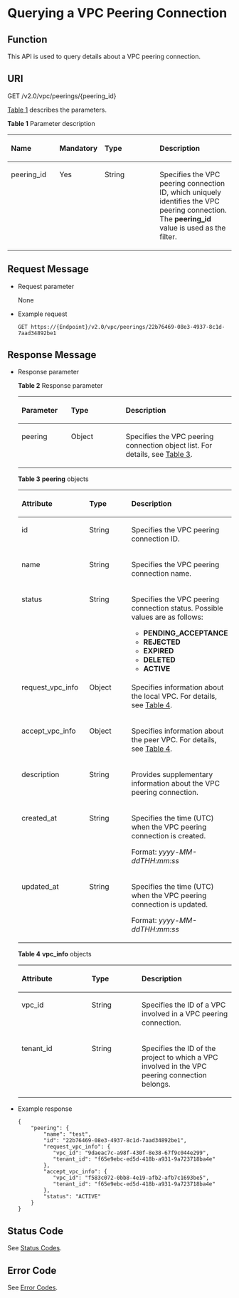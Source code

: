 # Querying a VPC Peering Connection<a name="vpc_peering_0002"></a>

## Function<a name="section1018045115610"></a>

This API is used to query details about a VPC peering connection.

## URI<a name="section121811651468"></a>

GET /v2.0/vpc/peerings/\{peering\_id\}

[Table 1](#table18880184689)  describes the parameters.

**Table  1**  Parameter description

<a name="table18880184689"></a>
<table><thead align="left"><tr id="row13968641385"><th class="cellrowborder" valign="top" width="22.222222222222225%" id="mcps1.2.5.1.1"><p id="p209684410817"><a name="p209684410817"></a><a name="p209684410817"></a><strong id="b842352706195711"><a name="b842352706195711"></a><a name="b842352706195711"></a>Name</strong></p>
</th>
<th class="cellrowborder" valign="top" width="14.14141414141414%" id="mcps1.2.5.1.2"><p id="p69681441386"><a name="p69681441386"></a><a name="p69681441386"></a><strong id="b84235270615219"><a name="b84235270615219"></a><a name="b84235270615219"></a>Mandatory</strong></p>
</th>
<th class="cellrowborder" valign="top" width="27.27272727272727%" id="mcps1.2.5.1.3"><p id="p1096813412811"><a name="p1096813412811"></a><a name="p1096813412811"></a><strong id="b842352706145623"><a name="b842352706145623"></a><a name="b842352706145623"></a>Type</strong></p>
</th>
<th class="cellrowborder" valign="top" width="36.36363636363636%" id="mcps1.2.5.1.4"><p id="p139686416813"><a name="p139686416813"></a><a name="p139686416813"></a><strong id="b8423527061645"><a name="b8423527061645"></a><a name="b8423527061645"></a>Description</strong></p>
</th>
</tr>
</thead>
<tbody><tr id="row19681041189"><td class="cellrowborder" valign="top" width="22.222222222222225%" headers="mcps1.2.5.1.1 "><p id="p1013244217196"><a name="p1013244217196"></a><a name="p1013244217196"></a>peering_id</p>
</td>
<td class="cellrowborder" valign="top" width="14.14141414141414%" headers="mcps1.2.5.1.2 "><p id="p1797015416817"><a name="p1797015416817"></a><a name="p1797015416817"></a>Yes</p>
</td>
<td class="cellrowborder" valign="top" width="27.27272727272727%" headers="mcps1.2.5.1.3 "><p id="p19701411813"><a name="p19701411813"></a><a name="p19701411813"></a>String</p>
</td>
<td class="cellrowborder" valign="top" width="36.36363636363636%" headers="mcps1.2.5.1.4 "><p id="p109701641488"><a name="p109701641488"></a><a name="p109701641488"></a>Specifies the VPC peering connection ID, which uniquely identifies the VPC peering connection. The <strong id="b842352706144243"><a name="b842352706144243"></a><a name="b842352706144243"></a>peering_id</strong> value is used as the filter.</p>
</td>
</tr>
</tbody>
</table>

## Request Message<a name="section101901751566"></a>

-   Request parameter

    None

-   Example request

    ```
    GET https://{Endpoint}/v2.0/vpc/peerings/22b76469-08e3-4937-8c1d-7aad34892be1
    ```


## Response Message<a name="section101901851869"></a>

-   Response parameter

    **Table  2**  Response parameter

    <a name="table919115511064"></a>
    <table><thead align="left"><tr id="row436713511462"><th class="cellrowborder" valign="top" width="23.169999999999998%" id="mcps1.2.4.1.1"><p id="p23677513619"><a name="p23677513619"></a><a name="p23677513619"></a>Parameter</p>
    </th>
    <th class="cellrowborder" valign="top" width="25.61%" id="mcps1.2.4.1.2"><p id="p18367251264"><a name="p18367251264"></a><a name="p18367251264"></a>Type</p>
    </th>
    <th class="cellrowborder" valign="top" width="51.22%" id="mcps1.2.4.1.3"><p id="p1136715519612"><a name="p1136715519612"></a><a name="p1136715519612"></a>Description</p>
    </th>
    </tr>
    </thead>
    <tbody><tr id="row93671514617"><td class="cellrowborder" valign="top" width="23.169999999999998%" headers="mcps1.2.4.1.1 "><p id="p13367651061"><a name="p13367651061"></a><a name="p13367651061"></a>peering</p>
    </td>
    <td class="cellrowborder" valign="top" width="25.61%" headers="mcps1.2.4.1.2 "><p id="p936745111620"><a name="p936745111620"></a><a name="p936745111620"></a>Object</p>
    </td>
    <td class="cellrowborder" valign="top" width="51.22%" headers="mcps1.2.4.1.3 "><p id="p1036719511614"><a name="p1036719511614"></a><a name="p1036719511614"></a>Specifies the VPC peering connection object list. For details, see <a href="#table1026243410414">Table 3</a>.</p>
    </td>
    </tr>
    </tbody>
    </table>

    **Table  3** **peering**  objects

    <a name="table1026243410414"></a>
    <table><thead align="left"><tr id="row145386341548"><th class="cellrowborder" valign="top" width="32.81%" id="mcps1.2.4.1.1"><p id="p553843415417"><a name="p553843415417"></a><a name="p553843415417"></a><strong id="b13521521193113"><a name="b13521521193113"></a><a name="b13521521193113"></a>Attribute</strong></p>
    </th>
    <th class="cellrowborder" valign="top" width="23.43%" id="mcps1.2.4.1.2"><p id="p453814344418"><a name="p453814344418"></a><a name="p453814344418"></a><strong id="b8393522113112"><a name="b8393522113112"></a><a name="b8393522113112"></a>Type</strong></p>
    </th>
    <th class="cellrowborder" valign="top" width="43.76%" id="mcps1.2.4.1.3"><p id="p13539183410412"><a name="p13539183410412"></a><a name="p13539183410412"></a><strong id="b10312132312313"><a name="b10312132312313"></a><a name="b10312132312313"></a>Description</strong></p>
    </th>
    </tr>
    </thead>
    <tbody><tr id="row195391034944"><td class="cellrowborder" valign="top" width="32.81%" headers="mcps1.2.4.1.1 "><p id="p1053943410414"><a name="p1053943410414"></a><a name="p1053943410414"></a>id</p>
    </td>
    <td class="cellrowborder" valign="top" width="23.43%" headers="mcps1.2.4.1.2 "><p id="p753963414417"><a name="p753963414417"></a><a name="p753963414417"></a>String</p>
    </td>
    <td class="cellrowborder" valign="top" width="43.76%" headers="mcps1.2.4.1.3 "><p id="p17539123411413"><a name="p17539123411413"></a><a name="p17539123411413"></a>Specifies the VPC peering connection ID.</p>
    </td>
    </tr>
    <tr id="row185391134449"><td class="cellrowborder" valign="top" width="32.81%" headers="mcps1.2.4.1.1 "><p id="p15540123413417"><a name="p15540123413417"></a><a name="p15540123413417"></a>name</p>
    </td>
    <td class="cellrowborder" valign="top" width="23.43%" headers="mcps1.2.4.1.2 "><p id="p85405341547"><a name="p85405341547"></a><a name="p85405341547"></a>String</p>
    </td>
    <td class="cellrowborder" valign="top" width="43.76%" headers="mcps1.2.4.1.3 "><p id="p1654017341747"><a name="p1654017341747"></a><a name="p1654017341747"></a>Specifies the VPC peering connection name.</p>
    </td>
    </tr>
    <tr id="row45401734847"><td class="cellrowborder" valign="top" width="32.81%" headers="mcps1.2.4.1.1 "><p id="p354083416417"><a name="p354083416417"></a><a name="p354083416417"></a>status</p>
    </td>
    <td class="cellrowborder" valign="top" width="23.43%" headers="mcps1.2.4.1.2 "><p id="p11540034946"><a name="p11540034946"></a><a name="p11540034946"></a>String</p>
    </td>
    <td class="cellrowborder" valign="top" width="43.76%" headers="mcps1.2.4.1.3 "><p id="p11298143785016"><a name="p11298143785016"></a><a name="p11298143785016"></a>Specifies the VPC peering connection status. Possible values are as follows:</p>
    <a name="ul6640134318521"></a><a name="ul6640134318521"></a><ul id="ul6640134318521"><li><strong id="b1662883413311"><a name="b1662883413311"></a><a name="b1662883413311"></a>PENDING_ACCEPTANCE</strong></li><li><strong id="b104441235133118"><a name="b104441235133118"></a><a name="b104441235133118"></a>REJECTED</strong></li><li><strong id="b11641036133114"><a name="b11641036133114"></a><a name="b11641036133114"></a>EXPIRED</strong></li><li><strong id="b12730103733120"><a name="b12730103733120"></a><a name="b12730103733120"></a>DELETED</strong></li><li><strong id="b6352938163119"><a name="b6352938163119"></a><a name="b6352938163119"></a>ACTIVE</strong></li></ul>
    </td>
    </tr>
    <tr id="row155415343411"><td class="cellrowborder" valign="top" width="32.81%" headers="mcps1.2.4.1.1 "><p id="p185411334349"><a name="p185411334349"></a><a name="p185411334349"></a>request_vpc_info</p>
    </td>
    <td class="cellrowborder" valign="top" width="23.43%" headers="mcps1.2.4.1.2 "><p id="p1854183414414"><a name="p1854183414414"></a><a name="p1854183414414"></a>Object</p>
    </td>
    <td class="cellrowborder" valign="top" width="43.76%" headers="mcps1.2.4.1.3 "><p id="p155422348412"><a name="p155422348412"></a><a name="p155422348412"></a>Specifies information about the local VPC. For details, see <a href="#table1132310347417">Table 4</a>.</p>
    </td>
    </tr>
    <tr id="row145425341249"><td class="cellrowborder" valign="top" width="32.81%" headers="mcps1.2.4.1.1 "><p id="p25421834641"><a name="p25421834641"></a><a name="p25421834641"></a>accept_vpc_info</p>
    </td>
    <td class="cellrowborder" valign="top" width="23.43%" headers="mcps1.2.4.1.2 "><p id="p354211341141"><a name="p354211341141"></a><a name="p354211341141"></a>Object</p>
    </td>
    <td class="cellrowborder" valign="top" width="43.76%" headers="mcps1.2.4.1.3 "><p id="p3542143419414"><a name="p3542143419414"></a><a name="p3542143419414"></a>Specifies information about the peer VPC. For details, see <a href="#table1132310347417">Table 4</a>.</p>
    </td>
    </tr>
    <tr id="row17791105316527"><td class="cellrowborder" valign="top" width="32.81%" headers="mcps1.2.4.1.1 "><p id="p9792195385219"><a name="p9792195385219"></a><a name="p9792195385219"></a>description</p>
    </td>
    <td class="cellrowborder" valign="top" width="23.43%" headers="mcps1.2.4.1.2 "><p id="p3792205365218"><a name="p3792205365218"></a><a name="p3792205365218"></a>String</p>
    </td>
    <td class="cellrowborder" valign="top" width="43.76%" headers="mcps1.2.4.1.3 "><p id="p10792953155215"><a name="p10792953155215"></a><a name="p10792953155215"></a>Provides supplementary information about the VPC peering connection.</p>
    </td>
    </tr>
    <tr id="row4121155915218"><td class="cellrowborder" valign="top" width="32.81%" headers="mcps1.2.4.1.1 "><p id="p1312155914528"><a name="p1312155914528"></a><a name="p1312155914528"></a>created_at</p>
    </td>
    <td class="cellrowborder" valign="top" width="23.43%" headers="mcps1.2.4.1.2 "><p id="p201218597524"><a name="p201218597524"></a><a name="p201218597524"></a>String</p>
    </td>
    <td class="cellrowborder" valign="top" width="43.76%" headers="mcps1.2.4.1.3 "><p id="p1395374115919"><a name="p1395374115919"></a><a name="p1395374115919"></a>Specifies the time (UTC) when the VPC peering connection is created.</p>
    <p id="p65980291419"><a name="p65980291419"></a><a name="p65980291419"></a>Format: <em id="i1085175123211"><a name="i1085175123211"></a><a name="i1085175123211"></a>yyyy-MM-ddTHH:mm:ss</em></p>
    </td>
    </tr>
    <tr id="row15465113115319"><td class="cellrowborder" valign="top" width="32.81%" headers="mcps1.2.4.1.1 "><p id="p74651838533"><a name="p74651838533"></a><a name="p74651838533"></a>updated_at</p>
    </td>
    <td class="cellrowborder" valign="top" width="23.43%" headers="mcps1.2.4.1.2 "><p id="p8465203125315"><a name="p8465203125315"></a><a name="p8465203125315"></a>String</p>
    </td>
    <td class="cellrowborder" valign="top" width="43.76%" headers="mcps1.2.4.1.3 "><p id="p271618182568"><a name="p271618182568"></a><a name="p271618182568"></a>Specifies the time (UTC) when the VPC peering connection is updated.</p>
    <p id="p187161918125617"><a name="p187161918125617"></a><a name="p187161918125617"></a>Format: <em id="i12818202683215"><a name="i12818202683215"></a><a name="i12818202683215"></a>yyyy-MM-ddTHH:mm:ss</em></p>
    </td>
    </tr>
    </tbody>
    </table>

    **Table  4** **vpc\_info**  objects

    <a name="table1132310347417"></a>
    <table><thead align="left"><tr id="row65431034046"><th class="cellrowborder" valign="top" width="32.81%" id="mcps1.2.4.1.1"><p id="p14543173418413"><a name="p14543173418413"></a><a name="p14543173418413"></a><strong id="b130133015324"><a name="b130133015324"></a><a name="b130133015324"></a>Attribute</strong></p>
    </th>
    <th class="cellrowborder" valign="top" width="23.43%" id="mcps1.2.4.1.2"><p id="p1354353413410"><a name="p1354353413410"></a><a name="p1354353413410"></a><strong id="b09719317322"><a name="b09719317322"></a><a name="b09719317322"></a>Type</strong></p>
    </th>
    <th class="cellrowborder" valign="top" width="43.76%" id="mcps1.2.4.1.3"><p id="p19543634641"><a name="p19543634641"></a><a name="p19543634641"></a><strong id="b138551031203220"><a name="b138551031203220"></a><a name="b138551031203220"></a>Description</strong></p>
    </th>
    </tr>
    </thead>
    <tbody><tr id="row4543434247"><td class="cellrowborder" valign="top" width="32.81%" headers="mcps1.2.4.1.1 "><p id="p13544163416415"><a name="p13544163416415"></a><a name="p13544163416415"></a>vpc_id</p>
    </td>
    <td class="cellrowborder" valign="top" width="23.43%" headers="mcps1.2.4.1.2 "><p id="p654410341549"><a name="p654410341549"></a><a name="p654410341549"></a>String</p>
    </td>
    <td class="cellrowborder" valign="top" width="43.76%" headers="mcps1.2.4.1.3 "><p id="p55448348416"><a name="p55448348416"></a><a name="p55448348416"></a>Specifies the ID of a VPC involved in a VPC peering connection.</p>
    </td>
    </tr>
    <tr id="row65441334646"><td class="cellrowborder" valign="top" width="32.81%" headers="mcps1.2.4.1.1 "><p id="p14544034945"><a name="p14544034945"></a><a name="p14544034945"></a>tenant_id</p>
    </td>
    <td class="cellrowborder" valign="top" width="23.43%" headers="mcps1.2.4.1.2 "><p id="p454413347419"><a name="p454413347419"></a><a name="p454413347419"></a>String</p>
    </td>
    <td class="cellrowborder" valign="top" width="43.76%" headers="mcps1.2.4.1.3 "><p id="p105449344410"><a name="p105449344410"></a><a name="p105449344410"></a>Specifies the ID of the project to which a VPC involved in the VPC peering connection belongs.</p>
    </td>
    </tr>
    </tbody>
    </table>

-   Example response

    ```
    { 
        "peering": { 
            "name": "test", 
            "id": "22b76469-08e3-4937-8c1d-7aad34892be1",
            "request_vpc_info": {
               "vpc_id": "9daeac7c-a98f-430f-8e38-67f9c044e299",
               "tenant_id": "f65e9ebc-ed5d-418b-a931-9a723718ba4e"
            },
            "accept_vpc_info": {
               "vpc_id": "f583c072-0bb8-4e19-afb2-afb7c1693be5",
               "tenant_id": "f65e9ebc-ed5d-418b-a931-9a723718ba4e"
            }, 
            "status": "ACTIVE"
        }
    }
    ```


## Status Code<a name="section31981619"></a>

See  [Status Codes](status-codes.md).

## Error Code<a name="section85821649202813"></a>

See  [Error Codes](error-codes.md).

